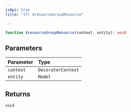 ```yaml
---
jsApi: true
title: "[F] $resourceGroupResource"

---
```

```ts
function $resourceGroupResource(context, entity): void
```

## Parameters

| Parameter | Type |
| :------ | :------ |
| `context` | `DecoratorContext` |
| `entity` | `Model` |

## Returns

`void`
